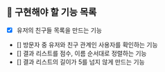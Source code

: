 ## 🚀 구현해야 할 기능 목록

+ [X] 유저의 친구들 목록을 만드는 기능
+ [] 방문자 중 유저와 친구 관계인 사용자를 확인하는 기능
+ [] 결과 리스트를 점수, 이름 순서대로 정렬하는 기능
+ [] 결과 리스트의 길이가 5를 넘지 않게 만드는 기능
